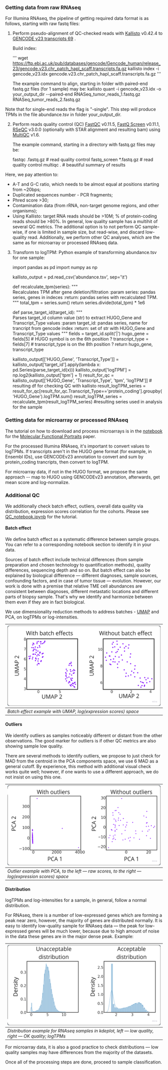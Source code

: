 ### Getting data from raw RNAseq
For Illumina RNAseq, the pipeline of getting required data format is as follows, starting with raw fastq files: 

1) Perform pseudo-alignment of QC-checked reads with [Kallisto](https://pachterlab.github.io/kallisto/) v0.42.4 to [GENCODE v23 transcripts 69](https://www.gencodegenes.org/human/) .

   Build index:
   
   '''
    wget https://ftp.ebi.ac.uk/pub/databases/gencode/Gencode_human/release_23/gencode.v23.chr_patch_hapl_scaff.transcripts.fa.gz
    kallisto index -i gencode_v23.idx gencode.v23.chr_patch_hapl_scaff.transcripts.fa.gz
   '''


   The example command to align, starting in folder with paired-end fastq.gz files (for 1 sample) may be: 
    kallisto quant -i gencode_v23.idx -o your_output_dir --paired-end RNASeq_tumor_reads_1.fastq.gz RNASeq_tumor_reads_2.fastq.gz

Note that for single-end reads the flag is "-single". This step will produce TPMs in the file abundance.tsv in folder your_output_dir.

2) Perform reads quality control (QC) [FastQC](https://www.bioinformatics.babraham.ac.uk/projects/fastqc/) v0.11.5, [FastQ Screen](https://www.bioinformatics.babraham.ac.uk/projects/fastq_screen/) v0.11.1, [RSeQC](http://rseqc.sourceforge.net/) v3.0.0 (optionally with STAR alignment and resulting bam) using [MultiQC](https://github.com/ewels/MultiQC) v1.6.

   The example command, starting in a directory with fastq.gz files may be:
   
	fastqc .fastq.gz # read quality control
	fastq_screen *.fastq.gz # read quality control
	multiqc . # beautiful summary of results

Here, we pay attention to: 
- A-T and G-C ratio, which needs to be almost equal at positions starting from ~20bps;
- Duplicated sequences number - PCR fragments;
- Phred score >30;
- Contamination data (from rRNA, non-target genome regions, and other organisms);
- Using Kallisto: target RNA reads should be >10M; % of protein-coding reads should be >80%.
In general, low quality sample has a multihit of several QC metrics. The additional option is to not perform QC sample-wise, if one is limited in sample size, but read-wise, and discard low-quality read. Additionally, we perform other QC analyses, which are the same as for microarray or processed RNAseq data.

3) Transform to logTPM:
Python example of transforming abundance.tsv for one sample:

	import pandas as pd
	import numpy as np
	
	kallisto_output = pd.read_csv('abundance.tsv', sep='\t')
	
	def recalculate_tpm(series):
	    """   
	    Recalculates TPM after gene deletion/filtration
	    :param series: pandas series, genes in indeces
	    :return: pandas series with recalculated TPM.
	    """
	    total_tpm = series.sum()
	    return series.divide(total_tpm) * 1e6
	    
	def parse_target_id(target_id):
		"""   
	    Parses target_id column value (str) to extract HUGO_Gene and Transcript_Type values
	    :param target_id: pandas series, name for trancript from gencode index
	    :return: set of str with HUGO_Gene and Transcript_Type values 
	    """
	    fields = target_id.split('|')
	    hugo_gene = fields[5]      # HUGO symbol is on the 6th position ?
	    transcript_type = fields[7]  # transcript_type is on the 8th position ?
	    return hugo_gene, transcript_type
	
	kallisto_output[['HUGO_Gene', 'Transcript_Type']] = kallisto_output['target_id'].apply(lambda x: pd.Series(parse_target_id(x)))
	kallisto_output['logTPM'] = np.log2(kallisto_output['tpm'] + 1)
	result_for_qc = kallisto_output[['HUGO_Gene', 'Transcript_Type', 'tpm', 'logTPM']] # resulting df for checking QC with kallisto
	 result_logTPM_series = result_for_qc[result_for_qc.Transcript_Type=='protein_coding'].groupby('HUGO_Gene').logTPM.sum() 
	 result_logTPM_series = recalculate_tpm(result_logTPM_series) #resulting series used in analysis for the sample

### Getting data for microarray or processed RNAseq
The tutorial on how to download and process microarrays is in the [notebook](https://github.com/BostonGene/MFP/blob/master/GEO_data_retrieval.ipynb) for the [Molecular Functional Portraits](https://pubmed.ncbi.nlm.nih.gov/34019806/) paper. 

For the processed Illumina RNAseq, it's important to convert values to logTPMs. If transcripts aren't in the HUGO gene format (for example, in Ensembl IDs), use GENCODEv23 annotation to convert and sum by protein_coding trancripts, then convert to logTPM.

For microarray data, if not in the HUGO format, we propose the same approach -- map to HUGO using GENCODEv23 annotation, afterwards, get mean score and log-normalize.

### Additional QC
We additionally check batch effect, outliers, overall data quality via distribution, expression scores correlation for the cohorts. Please see [QC_notebook.ipynb](QC_notebook.ipynb) for the tutorial. 

#### Batch effect

We define batch effect as a systematic difference between sample groups. You can refer to a corresponding notebook section to identify it in your data.

Sources of batch effect include technical differences (from sample preparation and chosen technology to quantification methods), quality differences, sequencing depth and so on. But batch effect can also be explained by biological difference — different diagnoses, sample sources, confounding factors, and in case of tumor tissue — evolution. However, our work is done with a premise that relative TME cell abundances are consistent between diagnoses, different metastatic locations and different parts of biopsy sample. That's why we identify and harmonize between them even if they are in fact biological.

We use dimensionality reduction methods to address batches - [UMAP](https://umap-learn.readthedocs.io/en/latest/) and PCA, on logTPMs or log-intensities. 

| ![batch_effect_example](pics/batch_effect_example.png)         |
| -------------------------------------------------------------- |
| *Batch effect example with UMAP, log(expression scores) space* |
#### Outliers

We identify outliers as samples noticeably different or distant from the other observations. The good marker for outliers is if other QC metrics are also showing sample low quality. 

There are several methods to identify outliers, we propose to just check for MAD from the centroid in the PCA components space, we use 6 MAD as a general cutoff. By experience, this method with additional visual check works quite well; however, if one wants to use a different approach, we do not insist on using this one.

| ![outlier_example](pics/outlier_example.png)                                                      |
| ------------------------------------------------------------------------------------------------- |
| *Outlier example with PCA, to the left — raw scores, to the right — log(expression scores) space* |
#### Distribution

logTPMs and log-intensities for a sample, in general, follow a normal distribution. 

For RNAseq, there is a number of low-expressed genes which are forming a peak near zero, however, the majority of genes are distributed normally. It is easy to identify low-quality sample for RNAseq data — the peak for low-expressed genes will be much lower, because due to high amount of noise in the data these genes are in the major dense peak. Example: 

| ![distribution_example](pics/distribution_example.png)                                                |
| ----------------------------------------------------------------------------------------------------- |
| *Distribution example for RNAseq samples in kdeplot, left — low quality, right — OK quality; logTPMs* |
For microarray data, it is also a good practice to check distributions — low quality samples may have differences from the majority of the datasets.

Once all of the processing steps are done, proceed to sample classification.

